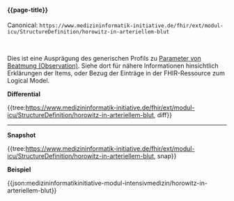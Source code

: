 #### {{page-title}}

Canonical: 
```https://www.medizininformatik-initiative.de/fhir/ext/modul-icu/StructureDefinition/horowitz-in-arteriellem-blut```

<br> 

Dies ist eine Ausprägung des generischen Profils zu [Parameter von Beatmung (Observation)](https://www.medizininformatik-initiative.de/fhir/ext/modul-icu/StructureDefinition/parameter-von-beatmung). Siehe dort für nähere Informationen hinsichtlich Erklärungen der Items, oder Bezug der Einträge in der FHIR-Ressource zum Logical Model. 


**Differential**

{{tree:https://www.medizininformatik-initiative.de/fhir/ext/modul-icu/StructureDefinition/horowitz-in-arteriellem-blut, diff}}

---

**Snapshot**

{{tree:https://www.medizininformatik-initiative.de/fhir/ext/modul-icu/StructureDefinition/horowitz-in-arteriellem-blut, snap}}

**Beispiel**

{{json:medizininformatikinitiative-modul-intensivmedizin/horowitz-in-arteriellem-blut}}